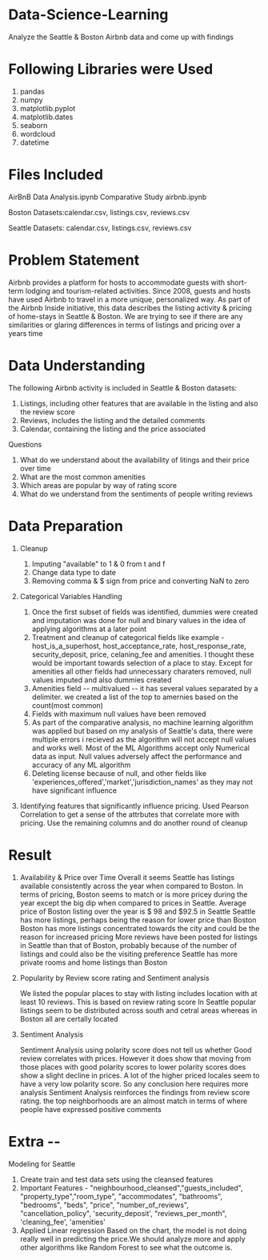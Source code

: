 # Data-Science-Learning
Analyze the Seattle & Boston Airbnb data and come up with findings
# Following Libraries were Used

1. pandas
2. numpy
3. matplotlib.pyplot
4. matplotlib.dates
5. seaborn
6. wordcloud
7. datetime

# Files Included 

AirBnB Data Analysis.ipynb
Comparative Study airbnb.ipynb

Boston Datasets:calendar.csv, listings.csv, reviews.csv

Seattle Datasets: calendar.csv, listings.csv, reviews.csv

# Problem Statement
Airbnb provides a platform for hosts to accommodate guests with short-term lodging and tourism-related activities. Since 2008, guests and hosts have used Airbnb to travel in a more unique, personalized way. As part of the Airbnb Inside initiative, this data describes the listing activity & pricing of home-stays in Seattle & Boston. We are trying to see if there are any similarities or glaring differences in terms of listings and pricing over a years time

# Data Understanding

The following Airbnb activity is included in Seattle & Boston datasets:

1. Listings, including other features that are available in the listing and also the review score
2. Reviews, includes the listing and the detailed comments 
3. Calendar, containing the listing and the price associated

Questions 
1. What do we understand about the availability of litings and their price over time
2. What are the most common amenities
3. Which areas are popular by way of rating score
4. What do we understand from the sentiments of people writing reviews 

# Data Preparation
1. Cleanup
    1. Imputing "available" to 1 & 0 from t and f 
    2. Change data type to date 
    3. Removing comma & $ sign from price and converting NaN to zero

2. Categorical Variables Handling
    1. Once the first subset of fields was identified, dummies were created and imputation was done for null and binary values in the idea of applying algorithms at a later            point
    2. Treatment and cleanup of categorical fields like example - host_is_a_superhost, host_acceptance_rate, host_response_rate, security_deposit, price, celaning_fee and              amenities. I thought these would be important towards selection of a place to stay. Except for amenities all other fields had unnecessary charaters removed, null values          imputed and also dummies created
    3. Amenities field -- multivalued -- it has several values separated by a delimiter. we created a list of the top to amernies based on the count(most common)
    4. Fields with maximum null values have been removed
    5. As part of the comparative analysis, no machine learning algorithm was applied but based on my analysis of Seattle's data, there were multiple errors i recieved as the          algorithm will not accept null values and works well. Most of the ML Algorithms accept only Numerical data as input. Null values adversely affect the performance                and accuracy of any ML algorithm
    6. Deleting license because of null, and other fields like 'experiences_offered','market','jurisdiction_names' as they may not have significant influence

3. Identifying features that significantly influence pricing. Used Pearson Correlation to get a sense of the attrbutes that correlate more with pricing. Use the remaining          columns and do another round of cleanup

# Result
1. Availability & Price over Time
      Overall it seems Seattle has listings available consistently across the year when compared to Boston. In terms of pricing, Boston seems to match or is more pricey               during the year except the big dip when compared to prices in Seattle. Average price of Boston listing over the year is $ 98 and $92.5 in Seattle
      Seattle has more listings, perhaps being the reason for lower price than Boston
      Boston has more listings concentrated towards the city and could be the reason for increased pricing
      More reviews have been posted for listings in Seattle than that of Boston, probably because of the number of listings and could also be the visiting preference
      Seattle has more private rooms and home listings than Boston
 
 2. Popularity by Review score rating and Sentiment analysis
     
     We listed the popular places to stay with listing includes location with at least 10 reviews. This is based on review rating score
     In Seattle popular listings seem to be distributed across south and cetral areas whereas in Boston all are certally located
     
 3. Sentiment Analysis
    
     Sentiment Analysis using polarity score does not tell us whether Good review correlates with prices. However it does show that moving from those places with good polarity        scores to lower polarity scores does show a slight decline in prices. A lot of the higher priced locales seem to have a very low polarity score. So any conclusion here          requires more analysis
     Sentiment Analysis reinforces the findings from review score rating. the top neighborhoods are an almost match in terms of where people have expressed positive comments
 
 # Extra --    
 Modeling for Seattle 
 1. Create train and test data sets using the cleansed features
 2. Important Features - "neighbourhood_cleansed","guests_included", "property_type","room_type", "accommodates", "bathrooms", "bedrooms", 
               "beds", "price", "number_of_reviews", "cancellation_policy", 'security_deposit',
               "reviews_per_month", 'cleaning_fee', 'amenities'
 2. Applied Linear regression
    Based on the chart, the model is not doing really well in predicting the price.We should analyze more and apply other algorithms like Random Forest to see what the outcome 
    is.
    
    
